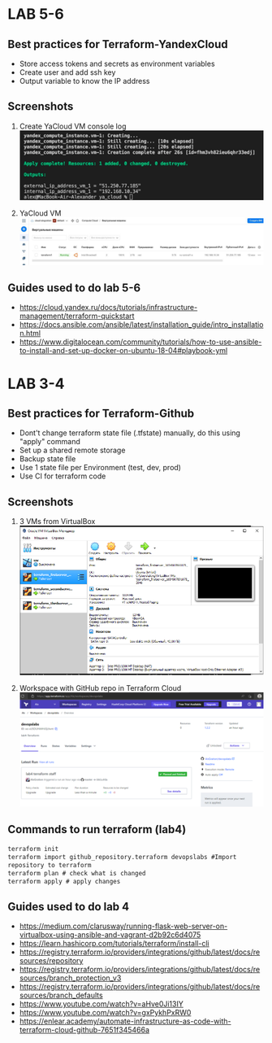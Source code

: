 # LAB 5-6

## Best practices for Terraform-YandexCloud

- Store access tokens and secrets as environment variables
- Create user and add ssh key
- Output variable to know the IP address

## Screenshots

1. Create YaCloud VM console log
![YaCloudLog](https://github.com/AlxGration/devopslabs/blob/master/terraform/ya_cloud/ya_cloud_console.jpg)

1. YaCloud VM
![YaCloudVm](https://github.com/AlxGration/devopslabs/blob/master/terraform/ya_cloud/ya_cloud_vm.jpg)

## Guides used to do lab 5-6

- https://cloud.yandex.ru/docs/tutorials/infrastructure-management/terraform-quickstart
- https://docs.ansible.com/ansible/latest/installation_guide/intro_installation.html
- https://www.digitalocean.com/community/tutorials/how-to-use-ansible-to-install-and-set-up-docker-on-ubuntu-18-04#playbook-yml

# LAB 3-4

## Best practices for Terraform-Github

- Dont't change terraform state file (.tfstate) manually, do this using "apply" command
- Set up a shared remote storage
- Backup state file
- Use 1 state file per Environment (test, dev, prod)
- Use CI for terraform code

## Screenshots

1. 3 VMs from VirtualBox
![Virtualbox](https://github.com/AlxGration/devopslabs/blob/master/terraform/virtualbox/screen_machines.PNG)

2. Workspace with GitHub repo in Terraform Cloud
![Terraform](https://github.com/AlxGration/devopslabs/blob/master/terraform/virtualbox/repository.PNG)

## Commands to run terraform (lab4)

```
terraform init
terraform import github_repository.terraform devopslabs #Import repository to terraform
terraform plan # check what is changed
terraform apply # apply changes
```

## Guides used to do lab 4

- https://medium.com/clarusway/running-flask-web-server-on-virtualbox-using-ansible-and-vagrant-d2b92c6d4075
- https://learn.hashicorp.com/tutorials/terraform/install-cli
- https://registry.terraform.io/providers/integrations/github/latest/docs/resources/repository
- https://registry.terraform.io/providers/integrations/github/latest/docs/resources/branch_protection_v3
- https://registry.terraform.io/providers/integrations/github/latest/docs/resources/branch_defaults
- https://www.youtube.com/watch?v=aHve0Ji13IY
- https://www.youtube.com/watch?v=gxPykhPxRW0
- https://enlear.academy/automate-infrastructure-as-code-with-terraform-cloud-github-7651f345466a